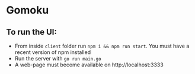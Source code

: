 # Gomoku

## To run the UI:
* From inside `client` folder run `npm i && npm run start`. You must have a
recent version of npm installed
* Run the server with `go run main.go`
* A web-page must become available on http://localhost:3333

